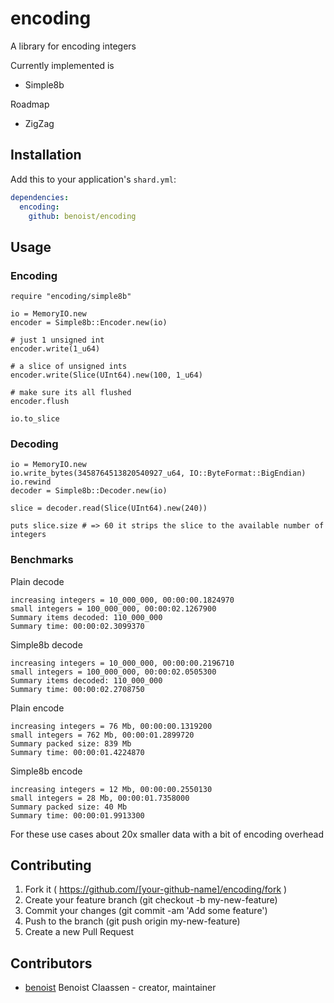 # encoding

A library for encoding integers

Currently implemented is

* Simple8b

Roadmap

* ZigZag

## Installation


Add this to your application's `shard.yml`:

```yaml
dependencies:
  encoding:
    github: benoist/encoding
```


## Usage

### Encoding
```crystal
require "encoding/simple8b"

io = MemoryIO.new
encoder = Simple8b::Encoder.new(io)

# just 1 unsigned int
encoder.write(1_u64)

# a slice of unsigned ints
encoder.write(Slice(UInt64).new(100, 1_u64)

# make sure its all flushed
encoder.flush

io.to_slice
```

### Decoding

```crystal
io = MemoryIO.new
io.write_bytes(3458764513820540927_u64, IO::ByteFormat::BigEndian)
io.rewind
decoder = Simple8b::Decoder.new(io)

slice = decoder.read(Slice(UInt64).new(240))

puts slice.size # => 60 it strips the slice to the available number of integers
```

### Benchmarks

Plain decode
```
increasing integers = 10_000_000, 00:00:00.1824970
small integers = 100_000_000, 00:00:02.1267900
Summary items decoded: 110_000_000
Summary time: 00:00:02.3099370
```

Simple8b decode
```
increasing integers = 10_000_000, 00:00:00.2196710
small integers = 100_000_000, 00:00:02.0505300
Summary items decoded: 110_000_000
Summary time: 00:00:02.2708750
```

Plain encode

```
increasing integers = 76 Mb, 00:00:00.1319200
small integers = 762 Mb, 00:00:01.2899720
Summary packed size: 839 Mb
Summary time: 00:00:01.4224870
```

Simple8b encode
```
increasing integers = 12 Mb, 00:00:00.2550130
small integers = 28 Mb, 00:00:01.7358000
Summary packed size: 40 Mb
Summary time: 00:00:01.9913300
```

For these use cases about 20x smaller data with a bit of encoding overhead

## Contributing

1. Fork it ( https://github.com/[your-github-name]/encoding/fork )
2. Create your feature branch (git checkout -b my-new-feature)
3. Commit your changes (git commit -am 'Add some feature')
4. Push to the branch (git push origin my-new-feature)
5. Create a new Pull Request

## Contributors

- [benoist](https://github.com/benoist) Benoist Claassen - creator, maintainer

